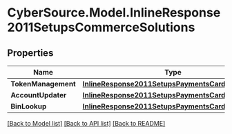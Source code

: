 # CyberSource.Model.InlineResponse2011SetupsCommerceSolutions
## Properties

Name | Type | Description | Notes
------------ | ------------- | ------------- | -------------
**TokenManagement** | [**InlineResponse2011SetupsPaymentsCardProcessing**](InlineResponse2011SetupsPaymentsCardProcessing.md) |  | [optional] 
**AccountUpdater** | [**InlineResponse2011SetupsPaymentsCardProcessing**](InlineResponse2011SetupsPaymentsCardProcessing.md) |  | [optional] 
**BinLookup** | [**InlineResponse2011SetupsPaymentsCardProcessing**](InlineResponse2011SetupsPaymentsCardProcessing.md) |  | [optional] 

[[Back to Model list]](../README.md#documentation-for-models) [[Back to API list]](../README.md#documentation-for-api-endpoints) [[Back to README]](../README.md)

